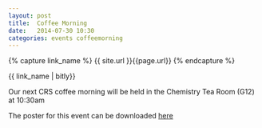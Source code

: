 ```yaml
---
layout: post
title:  Coffee Morning
date:   2014-07-30 10:30
categories: events coffeemorning
---
```

{% capture link_name %}
 {{ site.url }}{{page.url}}
{% endcapture %}

<div class="link">
{{ link_name | bitly}}
</div>

Our next CRS coffee morning will be held in the Chemistry Tea Room (G12) at 10:30am

The poster for this event can be downloaded [here]({{site.url}}/files/CRS_poster_coffee_30072014.pdf)
